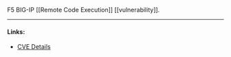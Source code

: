 F5 BIG-IP [[Remote Code Execution]] [[vulnerability]].

---
#### Links:
- [CVE Details](https://www.cvedetails.com/cve/CVE-2021-22986/)
